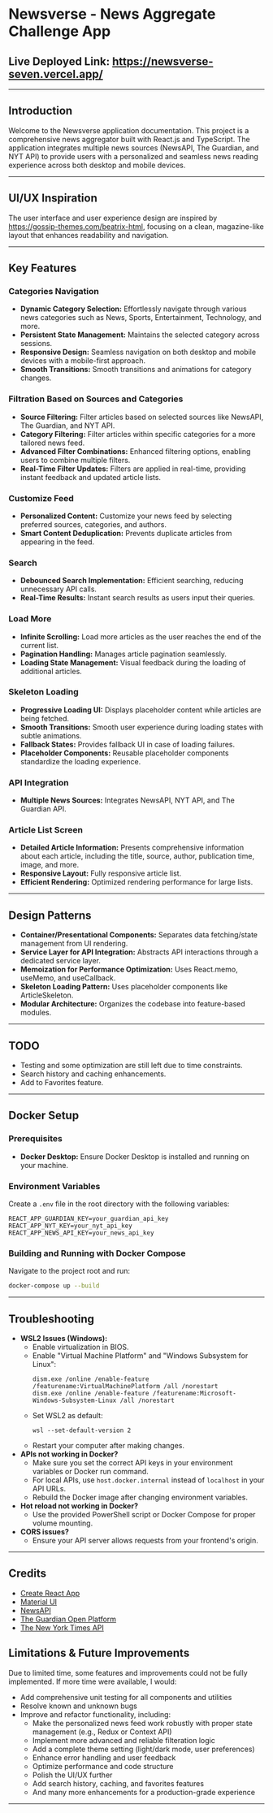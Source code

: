 # Newsverse - News Aggregate Challenge App

## Live Deployed Link: https://newsverse-seven.vercel.app/

---

## Introduction
Welcome to the Newsverse application documentation. This project is a comprehensive news aggregator built with React.js and TypeScript. The application integrates multiple news sources (NewsAPI, The Guardian, and NYT API) to provide users with a personalized and seamless news reading experience across both desktop and mobile devices.

---

## UI/UX Inspiration
The user interface and user experience design are inspired by https://gossip-themes.com/beatrix-html, focusing on a clean, magazine-like layout that enhances readability and navigation.

---

## Key Features

### Categories Navigation
- **Dynamic Category Selection:** Effortlessly navigate through various news categories such as News, Sports, Entertainment, Technology, and more.
- **Persistent State Management:** Maintains the selected category across sessions.
- **Responsive Design:** Seamless navigation on both desktop and mobile devices with a mobile-first approach.
- **Smooth Transitions:** Smooth transitions and animations for category changes.

### Filtration Based on Sources and Categories
- **Source Filtering:** Filter articles based on selected sources like NewsAPI, The Guardian, and NYT API.
- **Category Filtering:** Filter articles within specific categories for a more tailored news feed.
- **Advanced Filter Combinations:** Enhanced filtering options, enabling users to combine multiple filters.
- **Real-Time Filter Updates:** Filters are applied in real-time, providing instant feedback and updated article lists.

### Customize Feed
- **Personalized Content:** Customize your news feed by selecting preferred sources, categories, and authors.
- **Smart Content Deduplication:** Prevents duplicate articles from appearing in the feed.

### Search
- **Debounced Search Implementation:** Efficient searching, reducing unnecessary API calls.
- **Real-Time Results:** Instant search results as users input their queries.

### Load More
- **Infinite Scrolling:** Load more articles as the user reaches the end of the current list.
- **Pagination Handling:** Manages article pagination seamlessly.
- **Loading State Management:** Visual feedback during the loading of additional articles.

### Skeleton Loading
- **Progressive Loading UI:** Displays placeholder content while articles are being fetched.
- **Smooth Transitions:** Smooth user experience during loading states with subtle animations.
- **Fallback States:** Provides fallback UI in case of loading failures.
- **Placeholder Components:** Reusable placeholder components standardize the loading experience.

### API Integration
- **Multiple News Sources:** Integrates NewsAPI, NYT API, and The Guardian API.

### Article List Screen
- **Detailed Article Information:** Presents comprehensive information about each article, including the title, source, author, publication time, image, and more.
- **Responsive Layout:** Fully responsive article list.
- **Efficient Rendering:** Optimized rendering performance for large lists.

---

## Design Patterns
- **Container/Presentational Components:** Separates data fetching/state management from UI rendering.
- **Service Layer for API Integration:** Abstracts API interactions through a dedicated service layer.
- **Memoization for Performance Optimization:** Uses React.memo, useMemo, and useCallback.
- **Skeleton Loading Pattern:** Uses placeholder components like ArticleSkeleton.
- **Modular Architecture:** Organizes the codebase into feature-based modules.

---

## TODO
- Testing and some optimization are still left due to time constraints.
- Search history and caching enhancements.
- Add to Favorites feature.

---

## Docker Setup

### Prerequisites
- **Docker Desktop:** Ensure Docker Desktop is installed and running on your machine.

### Environment Variables
Create a `.env` file in the root directory with the following variables:
```
REACT_APP_GUARDIAN_KEY=your_guardian_api_key
REACT_APP_NYT_KEY=your_nyt_api_key
REACT_APP_NEWS_API_KEY=your_news_api_key
```

### Building and Running with Docker Compose
Navigate to the project root and run:
```bash
docker-compose up --build
```

---

## Troubleshooting
- **WSL2 Issues (Windows):**
  - Enable virtualization in BIOS.
  - Enable "Virtual Machine Platform" and "Windows Subsystem for Linux":
    ```
    dism.exe /online /enable-feature /featurename:VirtualMachinePlatform /all /norestart
    dism.exe /online /enable-feature /featurename:Microsoft-Windows-Subsystem-Linux /all /norestart
    ```
  - Set WSL2 as default:
    ```
    wsl --set-default-version 2
    ```
  - Restart your computer after making changes.
- **APIs not working in Docker?**
  - Make sure you set the correct API keys in your environment variables or Docker run command.
  - For local APIs, use `host.docker.internal` instead of `localhost` in your API URLs.
  - Rebuild the Docker image after changing environment variables.
- **Hot reload not working in Docker?**
  - Use the provided PowerShell script or Docker Compose for proper volume mounting.
- **CORS issues?**
  - Ensure your API server allows requests from your frontend's origin.

---

## Credits
- [Create React App](https://github.com/facebook/create-react-app)
- [Material UI](https://mui.com/)
- [NewsAPI](https://newsapi.org/)
- [The Guardian Open Platform](https://open-platform.theguardian.com/)
- [The New York Times API](https://developer.nytimes.com/)

## Limitations & Future Improvements

Due to limited time, some features and improvements could not be fully implemented. If more time were available, I would:
- Add comprehensive unit testing for all components and utilities
- Resolve known and unknown bugs
- Improve and refactor functionality, including:
  - Make the personalized news feed work robustly with proper state management (e.g., Redux or Context API)
  - Implement more advanced and reliable filteration logic
  - Add a complete theme setting (light/dark mode, user preferences)
  - Enhance error handling and user feedback
  - Optimize performance and code structure
  - Polish the UI/UX further
  - Add search history, caching, and favorites features
  - And many more enhancements for a production-grade experience

---
